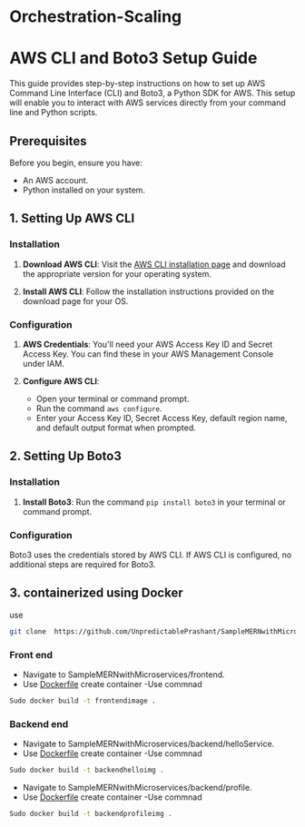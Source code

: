 # Orchestration-Scaling
# AWS CLI and Boto3 Setup Guide

This guide provides step-by-step instructions on how to set up AWS Command Line Interface (CLI) and Boto3, a Python SDK for AWS. This setup will enable you to interact with AWS services directly from your command line and Python scripts.

## Prerequisites

Before you begin, ensure you have:
- An AWS account.
- Python installed on your system.

## 1. Setting Up AWS CLI

### Installation

1. **Download AWS CLI**: Visit the [AWS CLI installation page](https://aws.amazon.com/cli/) and download the appropriate version for your operating system.

2. **Install AWS CLI**: Follow the installation instructions provided on the download page for your OS.

### Configuration

1. **AWS Credentials**: You'll need your AWS Access Key ID and Secret Access Key. You can find these in your AWS Management Console under IAM.

2. **Configure AWS CLI**:
   - Open your terminal or command prompt.
   - Run the command `aws configure`.
   - Enter your Access Key ID, Secret Access Key, default region name, and default output format when prompted.

## 2. Setting Up Boto3

### Installation

1. **Install Boto3**: Run the command `pip install boto3` in your terminal or command prompt.

### Configuration

Boto3 uses the credentials stored by AWS CLI. If AWS CLI is configured, no additional steps are required for Boto3.

## 3. containerized using Docker
use
 ```bash
git clone  https://github.com/UnpredictablePrashant/SampleMERNwithMicroservices.git
```
### Front end
- Navigate to SampleMERNwithMicroservices/frontend.
- Use [Dockerfile](https://github.com/patilajayv/Orchestration-Scaling/blob/main/frontend/Dockerfile) create container
-Use commnad
 ```bash
Sudo docker build -t frontendimage . 
```
### Backend end
- Navigate to SampleMERNwithMicroservices/backend/helloService.
- Use [Dockerfile](https://github.com/patilajayv/Orchestration-Scaling/blob/main/backend/helloService/Dockerfile) create container
-Use commnad
 ```bash
Sudo docker build -t backendhelloimg .
```
- Navigate to SampleMERNwithMicroservices/backend/profile.
- Use [Dockerfile](https://github.com/patilajayv/Orchestration-Scaling/blob/main/backend/profile/Dockerfile) create container
-Use commnad
 ```bash
Sudo docker build -t backendprofileimg .
```



